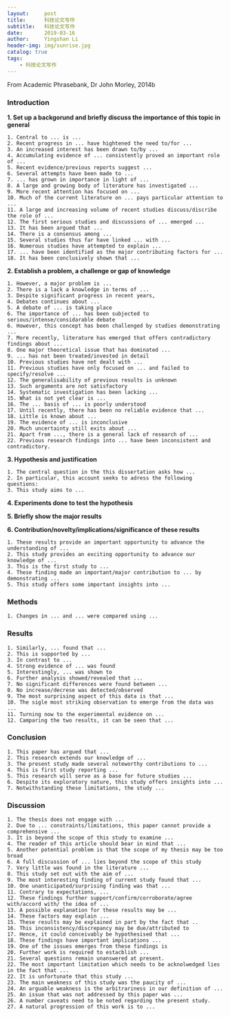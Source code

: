```yaml
---
layout:     post
title:      科技论文写作
subtitle:   科技论文写作
date:       2019-03-16
author:     Yingshan Li
header-img: img/sunrise.jpg
catalog: true
tags:
    - 科技论文写作
---
```


From Academic Phrasebank, Dr John Morley, 2014b


### Introduction 

**1. Set up a backgorund and briefly discuss the importance of this topic in general**

	1. Central to ... is ...
	2. Recent progress in ... have hightened the need to/for ...
	3. An increased interest has been drawn to/by ...
	4. Accumulating evidence of ... consistently proved an important role of ...
	5. Recent evidence/previous reports suggest ...
	6. Several attempts have been made to ... 
	7. ... has grown in importance in light of ...
	8. A large and growing body of literature has investigated ...
	9. More recent attention has focused on ...
	10. Much of the current literature on ... pays particular attention to ...
	11. A large and increasing volume of recent studies discuss/discribe the role of ...
	12. The first serious studies and discussions of ... emerged ...
	13. It has been argued that ...
	14. There is a consensus among ...
	15. Several studies thus far have linked ... with ...
	16. Numerous studies have attempted to explain ...
	17. ... have been identified as the major contributing factors for ...
	18. It has been conclusively shown that ...
	

**2. Establish a problem, a challenge or gap of knowledge**

	1. However, a major problem is ...
	2. There is a lack a knowledge in terms of ...
	3. Despite significant progress in recent years, 
	4. Debates continues about ...
	5. A debate of ... is taking place
	6. The importance of ... has been subjected to serious/intense/considarable debate
	6. However, this concept has been challenged by studies demonstrating ...
	7. More recently, literature has emerged that offers contradictory findings about ...
	8. One major theoretical issue that has dominated ... 
	9. ... has not been treated/invested in detail
	10. Previous studies have not dealt with ...
	11. Previous studies have only focused on ... and failed to specify/resolve ...
	12. The generalisability of previous results is unknown
	13. Such arguments are not satisfactory
	14. Systematic investigation has been lacking ...
	15. What is not yet clear is ...
	16. The ... basis of ... is poorly understood
	17. Until recently, there has been no reliable evidence that ...
	18. Little is known about ...
	19. The evidence of ... is inconclusive
	20. Much uncertainty still exits about ...
	21. Apart from ..., there is a general lack of research of ...
	22. Previous research findings into ... have been inconsistent and contradictory. 

	 

**3. Hypothesis and justification**

	1. The central question in the this dissertation asks how ...
	2. In particular, this account seeks to adress the following questions:
	3. This study aims to ...


**4. Experiments done to test the hypothesis**


**5. Briefly show the major results**


**6. Contribution/novelty/implications/significance of these results**

	1. These results provide an important opportunity to advance the understanding of ...
	2. This study provides an exciting opportunity to advance our knowledge of ...
	3. This is the first study to ...
	4. These finding made an important/major contribution to ... by demonstrating ...
	5. This study offers some important insights into ...





### Methods

	1. Changes in ... and ... were compared using ...



### Results

	1. Similarly, ... found that ...
	2. This is supported by ...
	3. In contrast to ...
	4. Strong evidence of ... was found 
	5. Interestingly, ... was shown to 
	6. Further analysis showed/revealed that ...
	7. No significant differences were found between ...
	8. No increase/decrese was detected/observed
	9. The most surprising aspect of this data is that ...
	10. The sigle most striking observation to emerge from the data was ...
	11. Turning now to the experimental evidence on ...
	12. Camparing the two results, it can be seen that ...




### Conclusion

	1. This paper has argued that ...
	2. This research extends our knowledge of ...
	3. The present study made several noteworthy contributions to ...
	4. This is first study reporting ...
	5. This research will serve as a base for future studies ...
	6. Despite its exploratory nature, this study offers insights into ...
	7. Notwithstanding these limitations, the study ...




### Discussion


	1. The thesis does not engage with ...
	2. Due to ... constraints/limitations, this paper cannot provide a comprehensive ... 
	3. It is beyond the scope of this study to examine ...
	4. The reader of this article should bear in mind that ...
	5. Another potential problem is that the scope of my thesis may be too broad
	6. A full discussion of ... lies beyond the scope of this study
	7. Very little was found in the literature ...
	8. This study set out with the aim of ...
	9. The most interesting finding of current study found that ...
	10. One unanticipated/surprising finding was that ...
	11. Contrary to expectations, ...
	12. These findings further support/confirm/corroborate/agree with/accord with/ the idea of ...
	13. A possible explanation for these results may be ...
	14. These factors may explain ...
	15. These results may be explained in part by the fact that ..
	16. This inconsistency/discrepancy may be due/attributed to
	17. Hence, it could conceivably be hypothesised that ...
	18. These findings have important implications ...
	19. One of the issues emerges from these findings is 
	20. Further work is required to estacblish ...
	21. Several questions remain unanswered at present.
	22. The most important limitation which needs to be acknolwedged lies in the fact that ...
	22. It is unfortunate that this study ...
	23. The main weakness of this study was the paucity of ...
	24. An arguable weakness is the arbitrariness in our definition of ...
	25. An issue that was not addressed by this paper was ...
	26. A number caveats need to be noted regarding the present study.
	27. A natural progression of this work is to ...